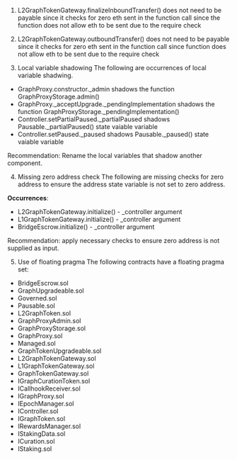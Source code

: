 
1. L2GraphTokenGateway.finalizeInboundTransfer() does not need to be payable since it checks for zero eth sent in the function call since the function does not allow eth to be sent due to the require check

2. L2GraphTokenGateway.outboundTransfer() does not need to be payable since it checks for zero eth sent in the function call since function does not allow eth to be sent due to the require check

3. Local variable shadowing
The following are occurrences of local variable shadwing. 
- GraphProxy.constructor._admin shadows the function GraphProxyStorage.admin()
- GraphProxy._acceptUpgrade._pendingImplementation  shadows the function GraphProxyStorage._pendingImplementation()
- Controller.setPartialPaused._partialPaused shadows Pausable._partialPaused() state vaiable variable
- Controller.setPaused._paused shadows Pausable._paused() state vaiable variable

Recommendation: Rename the local variables that shadow another component.


4. Missing zero address check
The following are missing checks for zero address to ensure the address state variable is not set to zero address.

**Occurrences**:
- L2GraphTokenGateway.initialize() - _controller argument
- L1GraphTokenGateway.initialize() - _controller argument
- BridgeEscrow.initialize() - _controller argument

Recommendation: apply necessary checks to ensure zero address is not supplied as input.

5. Use of floating pragma
The following contracts have a floating pragma set:
- BridgeEscrow.sol
- GraphUpgradeable.sol
- Governed.sol
- Pausable.sol
- L2GraphToken.sol
- GraphProxyAdmin.sol
- GraphProxyStorage.sol
- GraphProxy.sol
- Managed.sol
- GraphTokenUpgradeable.sol
- L2GraphTokenGateway.sol
- L1GraphTokenGateway.sol
- GraphTokenGateway.sol
- IGraphCurationToken.sol
- ICallhookReceiver.sol
- IGraphProxy.sol
- IEpochManager.sol
- IController.sol
- IGraphToken.sol
- IRewardsManager.sol
- IStakingData.sol
- ICuration.sol
- IStaking.sol
